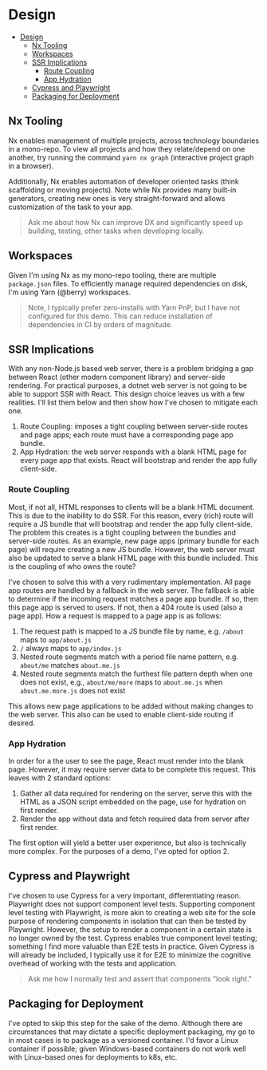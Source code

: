 # Design

- [Design](#design)
  - [Nx Tooling](#nx-tooling)
  - [Workspaces](#workspaces)
  - [SSR Implications](#ssr-implications)
    - [Route Coupling](#route-coupling)
    - [App Hydration](#app-hydration)
  - [Cypress and Playwright](#cypress-and-playwright)
  - [Packaging for Deployment](#packaging-for-deployment)

## Nx Tooling

Nx enables management of multiple projects, across technology boundaries in a mono-repo. To view all projects and how they relate/depend on one another, try running the command `yarn nx graph` (interactive project graph in a browser).

Additionally, Nx enables automation of developer oriented tasks (think scaffolding or moving projects). Note while Nx provides many built-in generators, creating new ones is very straight-forward and allows customization of the task to your app.

> Ask me about how Nx can improve DX and significantly speed up building, testing, other tasks when developing locally.

## Workspaces

Given I'm using Nx as my mono-repo tooling, there are multiple `package.json` files. To efficiently manage required dependencies on disk, I'm using Yarn (@berry) workspaces.

> Note, I typically prefer zero-installs with Yarn PnP, but I have not configured for this demo. This can reduce installation of dependencies in CI by orders of magnitude.

## SSR Implications

With any non-Node.js based web server, there is a problem bridging a gap between React (other modern component library) and server-side rendering. For practical purposes, a dotnet web server is not going to be able to support SSR with React. This design choice leaves us with a few realities. I'll list them below and then show how I've chosen to mitigate each one.

1. Route Coupling: imposes a tight coupling between server-side routes and page apps; each route must have a corresponding page app bundle.
2. App Hydration: the web server responds with a blank HTML page for every page app that exists. React will bootstrap and render the app fully client-side.

### Route Coupling

Most, if not all, HTML responses to clients will be a blank HTML document. This is due to the inability to do SSR. For this reason, every (rich) route will require a JS bundle that will bootstrap and render the app fully client-side. The problem this creates is a tight coupling between the bundles and server-side routes. As an example, new page apps (primary bundle for each page) will require creating a new JS bundle. However, the web server must also be updated to serve a blank HTML page with this bundle included. This is the coupling of who owns the route?

I've chosen to solve this with a very rudimentary implementation. All page app routes are handled by a fallback in the web server. The fallback is able to determine if the incoming request matches a page app bundle. If so, then this page app is served to users. If not, then a 404 route is used (also a page app). How a request is mapped to a page app is as follows:

1. The request path is mapped to a JS bundle file by name, e.g. `/about` maps to `app/about.js`
2. `/` always maps to `app/index.js`
3. Nested route segments match with a period file name pattern, e.g. `about/me` matches `about.me.js`
4. Nested route segments match the furthest file pattern depth when one does not exist, e.g., `about/me/more` maps to `about.me.js` when `about.me.more.js` does not exist

This allows new page applications to be added without making changes to the web server. This also can be used to enable client-side routing if desired.

### App Hydration

In order for a the user to see the page, React must render into the blank page. However, it may require server data to be complete this request. This leaves with 2 standard options:

1. Gather all data required for rendering on the server, serve this with the HTML as a JSON script embedded on the page, use for hydration on first render.
2. Render the app without data and fetch required data from server after first render.

The first option will yield a better user experience, but also is technically more complex. For the purposes of a demo, I've opted for option 2.

## Cypress and Playwright

I've chosen to use Cypress for a very important, differentiating reason. Playwright does not support component level tests. Supporting component level testing with Playwright, is more akin to creating a web site for the sole purpose of rendering components in isolation that can then be tested by Playwright. However, the setup to render a component in a certain state is no longer owned by the test. Cypress enables true component level testing; something I find more valuable than E2E tests in practice. Given Cypress is will already be included, I typically use it for E2E to minimize the cognitive overhead of working with the tests and application.

> Ask me how I normally test and assert that components "look right."

## Packaging for Deployment

I've opted to skip this step for the sake of the demo. Although there are circumstances that may dictate a specific deployment packaging, my go to in most cases is to package as a versioned container. I'd favor a Linux container if possible; given Windows-based containers do not work well with Linux-based ones for deployments to k8s, etc.
